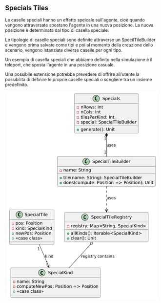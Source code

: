 ## Specials Tiles

Le caselle speciali hanno un effetto speicale sull'agente,
cioè quando vengono attraversate spostano l'agente in una nuova posizione. 
La nuova posizione è determinata dal tipo di casella speciale. 

Le tipologie di caselle speciali sono definite attraverso un SpecilTileBuilder  
e vengono prima salvate come tipi e poi al momento della creazione dello scenario,
vengono istanziate diverse caselle per ogni tipo.

Un esempio di casella speciali che abbiamo definito nella simulazione è 
il teleport, che sposta l'agente in una posizione casuale.

Una possibile estensione potrebbe prevedere di offrire all'utente 
la possibilità di definire le proprie caselle speciali o scegliere tra 
un insieme predefinito.

<p align="center">
  <img src="../resources/specials.png" alt="Special Tiles" title="Special Tiles" />
</p>